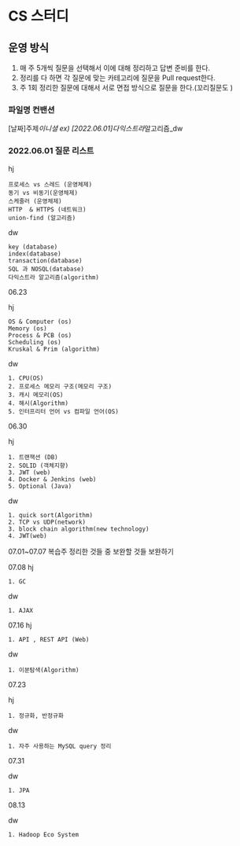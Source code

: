 # CS 스터디

## 운영 방식

1. 매 주 5개씩 질문을 선택해서 이에 대해 정리하고 답변 준비를 한다.
2. 정리를 다 하면 각 질문에 맞는 카테고리에 질문을 Pull request한다.
3. 주 1회 정리한 질문에 대해서 서로 면접 방식으로 질문을 한다.(꼬리질문도 )

### 파일명 컨밴션

\[날짜]주제*이니셜
ex) \[2022.06.01]다익스트라*알고리즘\_dw

### 2022.06.01 질문 리스트

hj

```
프로세스 vs 스레드 (운영체제)
동기 vs 비동기(운영체제)
스케줄러 (운영체제)
HTTP  & HTTPS (네트워크)
union-find (알고리즘)
```

dw

```
key (database)
index(database)
transaction(database)
SQL 과 NOSQL(database)
다익스트라 알고리즘(algorithm)
```

06.23

hj

```
OS & Computer (os)
Memory (os)
Process & PCB (os)
Scheduling (os)
Kruskal & Prim (algorithm)
```

dw

```
1. CPU(OS)
2. 프로세스 메모리 구조(메모리 구조)
3. 캐시 메모리(OS)
4. 해시(Algorithm)
5. 인터프리터 언어 vs 컴파일 언어(OS)
```

06.30

hj

```
1. 트랜잭션 (DB)
2. SOLID (객체지향)
3. JWT (web)
4. Docker & Jenkins (web)
5. Optional (Java)
```

dw

```
1. quick sort(Algorithm)
2. TCP vs UDP(network)
3. block chain algorithm(new technology)
4. JWT(web)
```

07.01~07.07 복습주
정리한 것들 중 보완할 것들 보완하기

07.08
hj

```
1. GC
```

dw

```
1. AJAX
```

07.16
hj

```
1. API , REST API (Web)
```

dw

```
1. 이분탐색(Algorithm)
```

07.23

hj

```
1. 정규화, 반정규화
```

dw

```
1. 자주 사용하는 MySQL query 정리
```
07.31

dw
```
1. JPA 
```

08.13

dw
```
1. Hadoop Eco System
```
